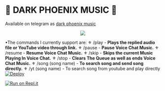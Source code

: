 <h1 align="centre"> 🎵 DARK PHOENIX MUSIC 🎵</h1>

Available on telegram as [dark phoenix music](http://t.me/music_phoenix_dark_bot)

<p align="center">
  <img src="https://telegra.ph/file/66b946249fe0ab82c8815.jpg">
</p>




•The commands I currently support are:
⚜️ /play - __Plays the replied audio file or YouTube video through link.__
⚜️ /pause - __Pause Voice Chat Music.__
⚜️ /resume - __Resume Voice Chat Music.__
⚜️ /skip - __Skips the current Music Playing In Voice Chat.__
⚜️ /stop - __Clears The Queue as well as ends Voice Chat Music.__
⚜️ /song (song name) - __To search song and send song directly.__
⚜️ /yt (song name) - To search song from youtube and play directly 
[![Deploy](https://www.herokucdn.com/deploy/button.svg)](https://heroku.com/deploy?template=https://github.com/king1206akshit/dark-music-op)

[![Run on Repl.it](https://repl.it/badge/github/kaal0408/KAAlUserbot&theme=midnight-purple)](https://replit.com/@akshitbisht/pyrogam-session-string-by-akshit)
